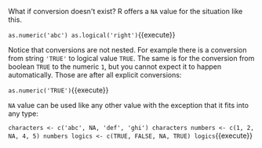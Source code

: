 What if conversion doesn't exist? R offers a `NA` value for the situation like this.

`as.numeric('abc')
as.logical('right')`{{execute}}

Notice that conversions are not nested. For example there is a conversion from string `'TRUE'` to logical value `TRUE`. The same is for the conversion from boolean `TRUE` to the numeric `1`, but you cannot expect it to happen automatically. Those are after all explicit conversions:

`as.numeric('TRUE')`{{execute}}

`NA` value can be used like any other value with the exception that it fits into any type:

`characters <- c('abc', NA, 'def', 'ghi')
characters
numbers <- c(1, 2, NA, 4, 5)
numbers
logics <- c(TRUE, FALSE, NA, TRUE)
logics`{{execute}}
